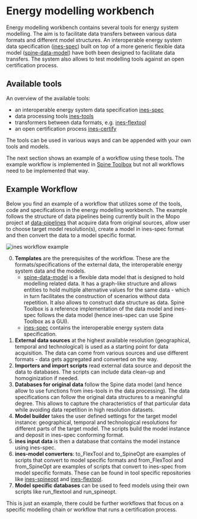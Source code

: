 # Energy modelling workbench

Energy modelling workbench contains several tools for energy system modelling. The aim is to facilitate data transfers between various data formats and different model structures. An interoperable energy system data specification ([ines-spec](https://github.com/energy-modelling-workbench/ines-spec)) built on top of a more generic flexible data model ([spine-data-model](https://github.com/energy-modelling-workbench/spine-data-model)) have both been designed to facilitate data transfers. The system also allows to test modelling tools against an open certification process.

## Available tools
An overview of the available tools:
- an interoperable energy system data specification [ines-spec](https://github.com/energy-modelling-workbench/ines-spec)
- data processing tools [ines-tools](https://github.com/energy-modelling-workbench/ines-tools)
- transformers between data formats, e.g. [ines-flextool](https://github.com/energy-modelling-workbench/ines-flextool)
- an open certification process [ines-certify](https://github.com/energy-modelling-workbench/ines-certify)

The tools can be used in various ways and can be appended with your own tools and models.

The next section shows an example of a workflow using these tools. The example workflow is implemented in [Spine Toolbox](https://github.com/Spine-tools/Spine-Toolbox) but not all workflows need to be implemented that way.

## Example Workflow

Below you find an example of a workflow that utilizes some of the tools, code and specifications in the energy modelling workbench. The example follows the structure of data pipelines being currently built in the Mopo project at [data-pipelines](https://github.com/energy-modelling-workbench/data-pipelines) that acquire data from original sources, allow user to choose target model resolution(s), create a model in ines-spec format and then convert the data to a model specific format.

![ines workflow example](https://github.com/user-attachments/assets/583b21ae-8107-4abc-8bcc-c236b369ba44)

0. **Templates** are the prerequisites of the workflow. These are the formats/specifications of the external data, the interoperable energy system data and the models.
    + [spine-data-model](https://github.com/energy-modelling-workbench/spine-data-model) is a flexible data model that is designed to hold modelling related data. It has a graph-like structure and allows entities to hold multiple alternative values for the same data - which in turn facilitates the construction of scenarios without data repetition. It also allows to construct data structure as data. Spine Toolbox is a reference implementation of the data model and ines-spec follows the data model (hence ines-spec can use Spine Toolbox as a GUI).
    + [ines-spec](https://github.com/energy-modelling-workbench/ines-spec) contains the interoperable energy system data specification.
1. **External data sources** at the highest available resolution (geographical, temporal and technological) is used as a starting point for data acquisition. The data can come from various sources and use  different formats - data gets aggregated and converted on the way.
2. **Importers and import scripts** read external data source and deposit the data to databases. The scripts can include data clean-up and homoginization if needed.
3. **Databases for original data** follow the Spine data model (and hence allow to use functions from ines-tools in the data processing). The data specifications can follow the original data structures to a meaningful degree. This allows to capture the characteristics of that particular data while avoiding data repetition in high resolution datasets.
4. **Model builder** takes the user defined settings for the target model instance: geographical, temporal and technological resolutions for different parts of the target model. The scripts build the model instance and deposit in ines-spec conforming format.
5. **ines input data** is then a database that contains the model instance using ines-spec.
6. **ines-model converters**: to_FlexTool and to_SpineOpt are examples of scripts that convert to model specific formats and from_FlexTool and from_SpineOpt are examples of scripts that convert to ines-spec from model specific formats. These can be found in tool specific repositories like [ines-spineopt](https://github.com/energy-modelling-workbench/ines-spineopt) and [ines-flextool](https://github.com/energy-modelling-workbench/ines-flextool).
7. **Model specific databases** can be used to feed models using their own scripts like run_flextool and run_spineopt.

This is just an example, there could be further workflows that focus on a specific modelling chain or workflow that runs a certification process.
